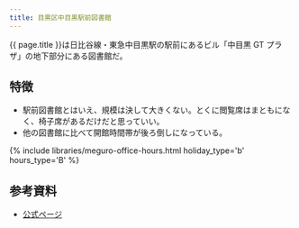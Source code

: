```yaml
---
title: 目黒区中目黒駅前図書館
---
```


{{ page.title }}は日比谷線・東急中目黒駅の駅前にあるビル「中目黒 GT プラザ」の地下部分にある図書館だ。

## 特徴

* 駅前図書館とはいえ、規模は決して大きくない。とくに閲覧席はまともになく、椅子席があるだけだと思っていい。
* 他の図書館に比べて開館時間帯が後ろ倒しになっている。

{% include libraries/meguro-office-hours.html holiday_type='b' hours_type='B' %}

## 参考資料

* [公式ページ](http://www.meguro-library.jp/locations/nakameguro-loc/)
